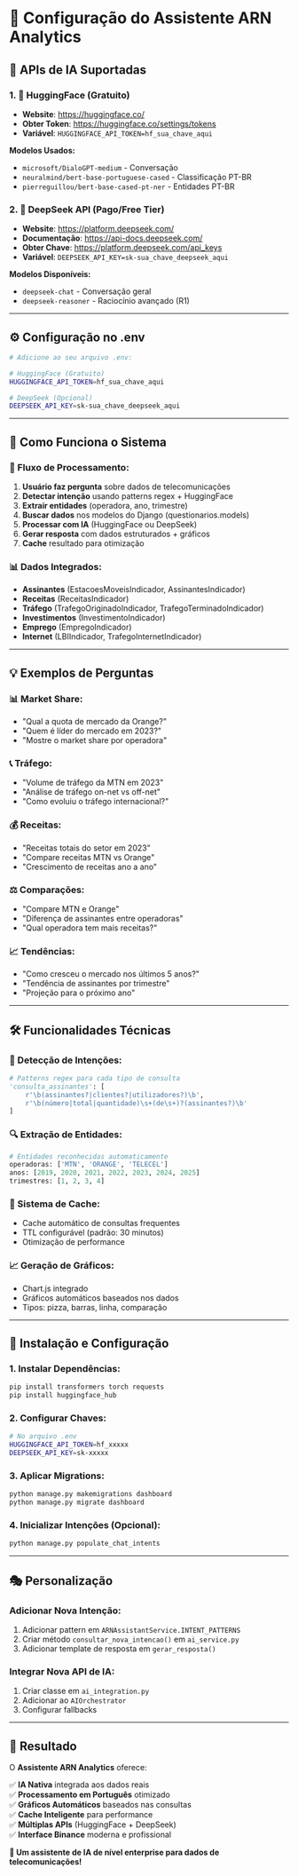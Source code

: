# 🤖 Configuração do Assistente ARN Analytics

## 🎯 **APIs de IA Suportadas**

### **1. 🤗 HuggingFace (Gratuito)**
- **Website**: https://huggingface.co/
- **Obter Token**: https://huggingface.co/settings/tokens
- **Variável**: `HUGGINGFACE_API_TOKEN=hf_sua_chave_aqui`

**Modelos Usados:**
- `microsoft/DialoGPT-medium` - Conversação
- `neuralmind/bert-base-portuguese-cased` - Classificação PT-BR
- `pierreguillou/bert-base-cased-pt-ner` - Entidades PT-BR

### **2. 🧠 DeepSeek API (Pago/Free Tier)**
- **Website**: https://platform.deepseek.com/
- **Documentação**: https://api-docs.deepseek.com/
- **Obter Chave**: https://platform.deepseek.com/api_keys
- **Variável**: `DEEPSEEK_API_KEY=sk-sua_chave_deepseek_aqui`

**Modelos Disponíveis:**
- `deepseek-chat` - Conversação geral
- `deepseek-reasoner` - Raciocínio avançado (R1)

---

## ⚙️ **Configuração no .env**

```bash
# Adicione ao seu arquivo .env:

# HuggingFace (Gratuito)
HUGGINGFACE_API_TOKEN=hf_sua_chave_aqui

# DeepSeek (Opcional)
DEEPSEEK_API_KEY=sk-sua_chave_deepseek_aqui
```

---

## 🚀 **Como Funciona o Sistema**

### **🔄 Fluxo de Processamento:**

1. **Usuário faz pergunta** sobre dados de telecomunicações
2. **Detectar intenção** usando patterns regex + HuggingFace
3. **Extrair entidades** (operadora, ano, trimestre)
4. **Buscar dados** nos modelos do Django (questionarios.models)
5. **Processar com IA** (HuggingFace ou DeepSeek)
6. **Gerar resposta** com dados estruturados + gráficos
7. **Cache** resultado para otimização

### **📊 Dados Integrados:**
- **Assinantes** (EstacoesMoveisIndicador, AssinantesIndicador)
- **Receitas** (ReceitasIndicador)
- **Tráfego** (TrafegoOriginadoIndicador, TrafegoTerminadoIndicador)
- **Investimentos** (InvestimentoIndicador)
- **Emprego** (EmpregoIndicador)
- **Internet** (LBIIndicador, TrafegoInternetIndicador)

---

## 💡 **Exemplos de Perguntas**

### **📊 Market Share:**
- "Qual a quota de mercado da Orange?"
- "Quem é líder do mercado em 2023?"
- "Mostre o market share por operadora"

### **📞 Tráfego:**
- "Volume de tráfego da MTN em 2023"
- "Análise de tráfego on-net vs off-net"
- "Como evoluiu o tráfego internacional?"

### **💰 Receitas:**
- "Receitas totais do setor em 2023"
- "Compare receitas MTN vs Orange"
- "Crescimento de receitas ano a ano"

### **⚖️ Comparações:**
- "Compare MTN e Orange"
- "Diferença de assinantes entre operadoras"
- "Qual operadora tem mais receitas?"

### **📈 Tendências:**
- "Como cresceu o mercado nos últimos 5 anos?"
- "Tendência de assinantes por trimestre"
- "Projeção para o próximo ano"

---

## 🛠 **Funcionalidades Técnicas**

### **🎯 Detecção de Intenções:**
```python
# Patterns regex para cada tipo de consulta
'consulta_assinantes': [
    r'\b(assinantes?|clientes?|utilizadores?)\b',
    r'\b(número|total|quantidade)\s+(de\s+)?(assinantes?)\b'
]
```

### **🔍 Extração de Entidades:**
```python
# Entidades reconhecidas automaticamente
operadoras: ['MTN', 'ORANGE', 'TELECEL']
anos: [2019, 2020, 2021, 2022, 2023, 2024, 2025]
trimestres: [1, 2, 3, 4]
```

### **💾 Sistema de Cache:**
- Cache automático de consultas frequentes
- TTL configurável (padrão: 30 minutos)
- Otimização de performance

### **📈 Geração de Gráficos:**
- Chart.js integrado
- Gráficos automáticos baseados nos dados
- Tipos: pizza, barras, linha, comparação

---

## 🔧 **Instalação e Configuração**

### **1. Instalar Dependências:**
```bash
pip install transformers torch requests
pip install huggingface_hub
```

### **2. Configurar Chaves:**
```bash
# No arquivo .env
HUGGINGFACE_API_TOKEN=hf_xxxxx
DEEPSEEK_API_KEY=sk-xxxxx
```

### **3. Aplicar Migrations:**
```bash
python manage.py makemigrations dashboard
python manage.py migrate dashboard
```

### **4. Inicializar Intenções (Opcional):**
```bash
python manage.py populate_chat_intents
```

---

## 🎭 **Personalização**

### **Adicionar Nova Intenção:**
1. Adicionar pattern em `ARNAssistantService.INTENT_PATTERNS`
2. Criar método `consultar_nova_intencao()` em `ai_service.py`
3. Adicionar template de resposta em `gerar_resposta()`

### **Integrar Nova API de IA:**
1. Criar classe em `ai_integration.py`
2. Adicionar ao `AIOrchestrator`
3. Configurar fallbacks

---

## 🎉 **Resultado**

O **Assistente ARN Analytics** oferece:

✅ **IA Nativa** integrada aos dados reais  
✅ **Processamento em Português** otimizado  
✅ **Gráficos Automáticos** baseados nas consultas  
✅ **Cache Inteligente** para performance  
✅ **Múltiplas APIs** (HuggingFace + DeepSeek)  
✅ **Interface Binance** moderna e profissional  

**🚀 Um assistente de IA de nível enterprise para dados de telecomunicações!**
